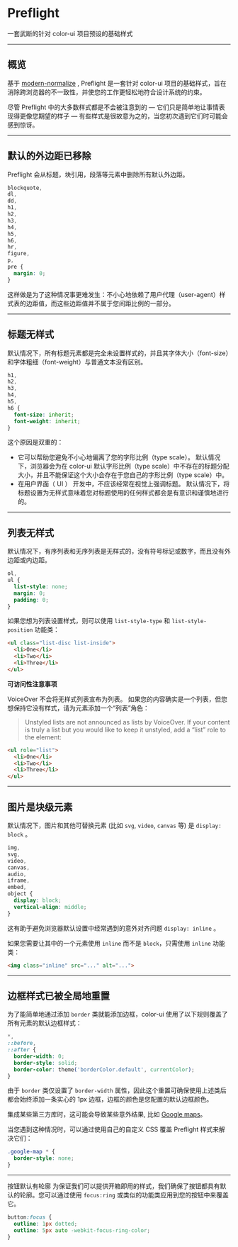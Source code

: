 <!--
 * @Author: cest
 * @Date: 2022-08-21 00:17:39
 * @LastEditTime: 2022-08-21 00:47:19
 * @LastEditors: cest
 * @FilePath: /color-ui-next/src/pages/color-ui/base/preflight/markdown/readme.md
 * @Description: 基础样式 Preflight
-->
# Preflight

 一套武断的针对 color-ui 项目预设的基础样式

------

## 概览

基于 [modern-normalize](https://github.com/sindresorhus/modern-normalize) , Preflight 是一套针对 color-ui 项目的基础样式，旨在消除跨浏览器的不一致性，并使您的工作更轻松地符合设计系统的约束。

尽管 Preflight 中的大多数样式都是不会被注意到的 — 它们只是简单地让事情表现得更像您期望的样子 — 有些样式是很故意为之的，当您初次遇到它们时可能会感到惊讶。

------

## 默认的外边距已移除

Preflight 会从标题，块引用，段落等元素中删除所有默认外边距。

```css
blockquote,
dl,
dd,
h1,
h2,
h3,
h4,
h5,
h6,
hr,
figure,
p,
pre {
  margin: 0;
}
```

这样做是为了这种情况事更难发生：不小心地依赖了用户代理（user-agent）样式表的边距值，而这些边距值并不属于您间距比例的一部分。

------

## 标题无样式

默认情况下，所有标题元素都是完全未设置样式的，并且其字体大小（font-size）和字体粗细（font-weight）与普通文本没有区别。

```css
h1,
h2,
h3,
h4,
h5,
h6 {
  font-size: inherit;
  font-weight: inherit;
}
```

这个原因是双重的：

- 它可以帮助您避免不小心地偏离了您的字形比例（type scale）。
  默认情况下，浏览器会为在 color-ui 默认字形比例（type scale）中不存在的标题分配大小，并且不能保证这个大小会存在于您自己的字形比例（type scale）中。
- 在用户界面（ UI ） 开发中，不应该经常在视觉上强调标题。
  默认情况下，将标题设置为无样式意味着您对标题使用的任何样式都会是有意识和谨慎地进行的。

------

## 列表无样式

默认情况下，有序列表和无序列表是无样式的，没有符号标记或数字，而且没有外边距或内边距。

```css
ol,
ul {
  list-style: none;
  margin: 0;
  padding: 0;
}
```

如果您想为列表设置样式，则可以使用 `list-style-type` 和 `list-style-position` 功能类：

```html
<ul class="list-disc list-inside">
  <li>One</li>
  <li>Two</li>
  <li>Three</li>
</ul>
```

**可访问性注意事项**

VoiceOver 不会将无样式列表宣布为列表。 如果您的内容确实是一个列表，但您想保持它没有样式，请为元素添加一个“列表”角色：
> Unstyled lists are not announced as lists by VoiceOver. If your content is truly a list but you would like to keep it unstyled, add a “list” role to the element:

```html
<ul role="list">
  <li>One</li>
  <li>Two</li>
  <li>Three</li>
</ul>
```

------

## 图片是块级元素

默认情况下，图片和其他可替换元素 (比如 `svg`, `video`, `canvas` 等) 是 `display: block` 。

```css
img,
svg,
video,
canvas,
audio,
iframe,
embed,
object {
  display: block;
  vertical-align: middle;
}
```

这有助于避免浏览器默认设置中经常遇到的意外对齐问题 `display: inline` 。

如果您需要让其中的一个元素使用 `inline` 而不是 `block`，只需使用 `inline` 功能类：

```html
<img class="inline" src="..." alt="...">
```

------

## 边框样式已被全局地重置
为了能简单地通过添加 `border` 类就能添加边框，color-ui 使用了以下规则覆盖了所有元素的默认边框样式：

```css
*,
::before,
::after {
  border-width: 0;
  border-style: solid;
  border-color: theme('borderColor.default', currentColor);
}
```

由于 `border` 类仅设置了 `border-width` 属性，因此这个重置可确保使用上述类后都会始终添加一条实心的 1px 边框，边框的颜色是您配置的默认边框颜色。

集成某些第三方库时，这可能会导致某些意外结果, 比如 [Google maps]()。

当您遇到这种情况时，可以通过使用自己的自定义 CSS 覆盖 Preflight 样式来解决它们：

```css
.google-map * {
  border-style: none;
}
```

------

按钮默认有轮廓
为保证我们可以提供开箱即用的样式，我们确保了按钮都具有默认的轮廓。您可以通过使用 `focus:ring` 或类似的功能类应用到您的按钮中来覆盖它。

```css
button:focus {
  outline: 1px dotted;
  outline: 5px auto -webkit-focus-ring-color;
}
```
